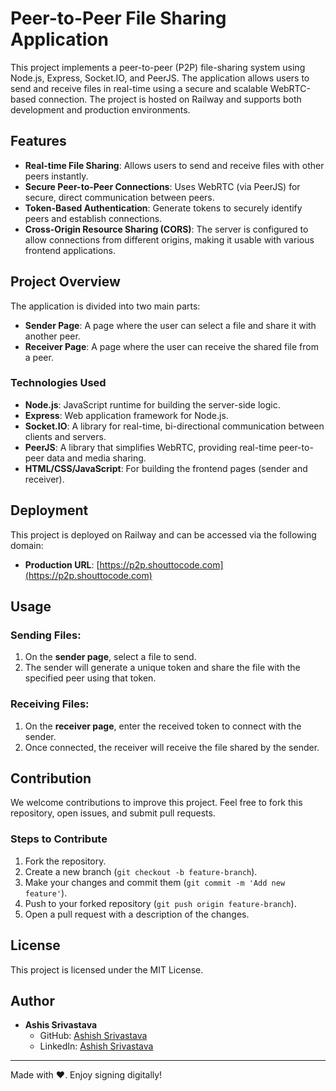 # Peer-to-Peer File Sharing Application

This project implements a peer-to-peer (P2P) file-sharing system using Node.js, Express, Socket.IO, and PeerJS. The application allows users to send and receive files in real-time using a secure and scalable WebRTC-based connection. The project is hosted on Railway and supports both development and production environments.

## Features

- **Real-time File Sharing**: Allows users to send and receive files with other peers instantly.
- **Secure Peer-to-Peer Connections**: Uses WebRTC (via PeerJS) for secure, direct communication between peers.
- **Token-Based Authentication**: Generate tokens to securely identify peers and establish connections.
- **Cross-Origin Resource Sharing (CORS)**: The server is configured to allow connections from different origins, making it usable with various frontend applications.

## Project Overview

The application is divided into two main parts:
- **Sender Page**: A page where the user can select a file and share it with another peer.
- **Receiver Page**: A page where the user can receive the shared file from a peer.

### Technologies Used

- **Node.js**: JavaScript runtime for building the server-side logic.
- **Express**: Web application framework for Node.js.
- **Socket.IO**: A library for real-time, bi-directional communication between clients and servers.
- **PeerJS**: A library that simplifies WebRTC, providing real-time peer-to-peer data and media sharing.
- **HTML/CSS/JavaScript**: For building the frontend pages (sender and receiver).

## Deployment

This project is deployed on Railway and can be accessed via the following domain:

- **Production URL**: [https://p2p.shouttocode.com](https://p2p.shouttocode.com)

## Usage

### Sending Files:

1. On the **sender page**, select a file to send.
2. The sender will generate a unique token and share the file with the specified peer using that token.

### Receiving Files:

1. On the **receiver page**, enter the received token to connect with the sender.
2. Once connected, the receiver will receive the file shared by the sender.

## Contribution

We welcome contributions to improve this project. Feel free to fork this repository, open issues, and submit pull requests.

### Steps to Contribute

1. Fork the repository.
2. Create a new branch (`git checkout -b feature-branch`).
3. Make your changes and commit them (`git commit -m 'Add new feature'`).
4. Push to your forked repository (`git push origin feature-branch`).
5. Open a pull request with a description of the changes.

## License

This project is licensed under the MIT License.


## Author

- **Ashis Srivastava**
  - GitHub: [Ashish Srivastava](https://github.com/shouttolearnorg)
  - LinkedIn: [Ashish Srivastava](https://www.linkedin.com/in/text-ashish/)

---

Made with ❤️. Enjoy signing digitally!
